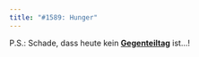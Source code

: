 ```yaml
---
title: "#1589: Hunger"
---
```


P.S.:
Schade, dass heute kein <a href="http://www.fonflatter.de/kalender"><strong>Gegenteiltag</strong></a> ist...!
